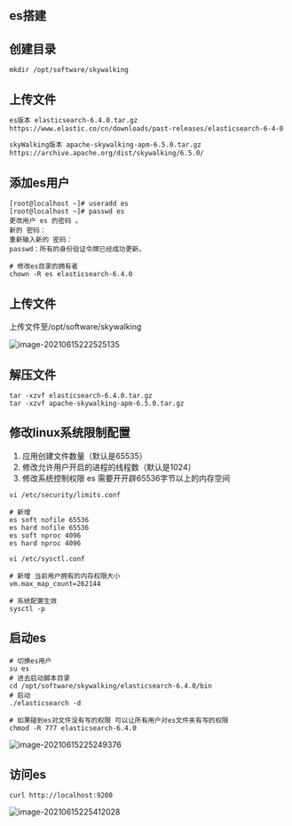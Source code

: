## es搭建

## 创建目录

```
mkdir /opt/software/skywalking
```

## 上传文件

```sh
es版本 elasticsearch-6.4.0.tar.gz
https://www.elastic.co/cn/downloads/past-releases/elasticsearch-6-4-0

skyWalking版本 apache-skywalking-apm-6.5.0.tar.gz
https://archive.apache.org/dist/skywalking/6.5.0/
```



## 添加es用户

```shell
[root@localhost ~]# useradd es
[root@localhost ~]# passwd es
更改用户 es 的密码 。
新的 密码：
重新输入新的 密码：
passwd：所有的身份验证令牌已经成功更新。

# 修改es目录的拥有者
chown -R es elasticsearch-6.4.0
```



## 上传文件

上传文件至/opt/software/skywalking

![image-20210615222525135](https://gitee.com/zxqzhuzhu/imgs/raw/master/picGo/image-20210615222525135.png)



## 解压文件

```
tar -xzvf elasticsearch-6.4.0.tar.gz
tar -xzvf apache-skywalking-apm-6.5.0.tar.gz
```



## 修改linux系统限制配置

1. 应用创建文件数量（默认是65535）
2. 修改允许用户开启的进程的线程数（默认是1024）
3. 修改系统控制权限 es 需要开开辟65536字节以上的内存空间

```shell
vi /etc/security/limits.conf

# 新增
es soft nofile 65536
es hard nofile 65536
es soft nproc 4096
es hard nproc 4096

vi /etc/sysctl.conf

# 新增 当前用户拥有的内存权限大小
vm.max_map_count=262144

# 系统配置生效
sysctl -p
```



## 启动es

```
# 切换es用户
su es
# 进去启动脚本目录
cd /opt/software/skywalking/elasticsearch-6.4.0/bin
# 启动
./elasticsearch -d

# 如果碰到es对文件没有写的权限 可以让所有用户对es文件夹有写的权限
chmod -R 777 elasticsearch-6.4.0
```

![image-20210615225249376](https://gitee.com/zxqzhuzhu/imgs/raw/master/picGo/image-20210615225249376.png)



## 访问es

```
curl http://localhost:9200
```

![image-20210615225412028](https://gitee.com/zxqzhuzhu/imgs/raw/master/picGo/image-20210615225412028.png)